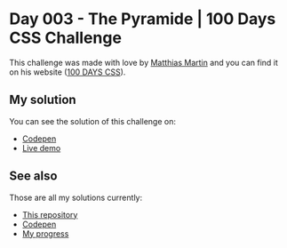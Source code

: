 # Day 003 - The Pyramide | 100 Days CSS Challenge

This challenge was made with love by [Matthias Martin](https://www.stichwort-m.de)
and you can find it on his website ([100 DAYS CSS](https://100dayscss.com/days/3)).

## My solution

You can see the solution of this challenge on:

- [Codepen](#)
- [Live demo](https://alberto-rj.github.io/100-days-css-challenge/day-003-the-pyramide)

## See also

Those are all my solutions currently:

- [This repository](../)
- [Codepen](https://codepen.io/albertorauljose/pens/public)
- [My progress](https://100dayscss.com/progress/albertorauljose)
